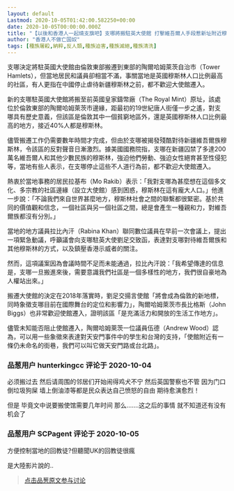 ```yaml
---
layout: default
Lastmod: 2020-10-05T01:42:00.582250+00:00
date: 2020-10-05T00:00:00.000Z
title: "【以後和香港人一起燒支旗吧】支哪將搬駐英大使館 打擊維吾爾人手段惹新址附近穆斯林社群不滿"
author: "香港人不做亡国奴"
tags: [種族屠殺,納粹,反人類,種族迫害,種族滅絕,種族清洗]
---
```


支哪決定將駐英國大使館由倫敦東部搬遷到東部的陶爾哈姆萊茨自治市（Tower Hamlets），但當地居民和議員卻相當不滿，事關當地是英國穆斯林人口比例最高的社區，有人更指在中國停止虐待新疆穆斯林之前，都不歡迎大使館遷入。  
  
新的支哪駐英國大使館將搬至前英國皇家鑄幣廠（The Royal Mint）原址，該處位於倫敦東部的陶爾哈姆萊茨市邊緣，距最初的19世紀唐人街僅一步之遙，對支哪具有歷史意義，但該區是倫敦其中一個貧窮地區外，還是英國穆斯林人口比例最高的地方，接近40%人都是穆斯林。  
  
儘管搬遷工作仍需要數年時間才完成，但由於支哪被揭發殘酷對待新疆維吾爾族穆斯林，令該區的反對聲音日漸激烈。據美國國務院指，支哪在新疆囚禁了多達200萬名維吾爾人和其他少數民族的穆斯林，強迫他們勞動、強迫女性絕育甚至性侵犯等，當地有些人表示，在支哪停止這些不人道行為前，都不歡迎大使館遷入。  
  
熱衷於當地事務的居民拉基布（Mo Rakib）表示：「我對支哪為甚麼想在這個多文化、多宗教的社區邊緣（設立大使館）感到困惑，穆斯林在這有龐大人口。」他進一步說：「不論我們來自世界甚麼地方，穆斯林社會之間的聯繫都很緊密。基於共同的價值觀和信念，一個社區與另一個社區之間，總是會產生一種親和力，對維吾爾族都沒有分別。」  
  
當地的地方議員拉比內汗（Rabina Khan）聯同數位議員在早前一次會議上，提出一項緊急動議，呼籲議會向支哪駐英大使劉足交致函，表達對支哪對待維吾爾族和其他穆斯林的方式，以及鎮壓香港示威者的關注。  
  
然而，這項議案因為會議時間不足而未能通過，拉比內汗說：「我希望傳達的信息是，支哪一旦搬進來後，需要意識我們社區是一個多樣性的地方，我們很自豪地為人權站出來。」  
  
搬遷大使館的決定在2018年落實時，劉足交揚言使館「將會成為倫敦的新地標，同時象徵支哪目前在國際舞台的定位和影響力」，陶爾哈姆萊茨市長比格斯（John Biggs）也非常歡迎使館遷入，證明該區「是充滿活力和開放的生活工作地方」。  
  
儘管未知能否阻止使館遷入，陶爾哈姆萊茨一位議員伍德（Andrew Wood）認為，可以用一些象徵來表達對天安門事件中的學生和台灣的支持，「使館附近有一條仍未命名的街巷，我們可以叫它做天安門路或台北路」。

            
### 品葱用户 **hunterkingcc** 评论于 2020-10-04
        
必须搬过去 然后请周围的邻居们开始闹得鸡犬不宁 然后英国警察也不管 因为门口倒垃圾狗屎 墙上倒油漆等都是民众表达自己愤怒的自由 期待愈演愈烈！  
  
但是 毕竟文中说要搬使馆需要几年时间 那么.......这之后的事情 就不知道还有没有机会了
        


            
### 品葱用户 **SCPagent** 评论于 2020-10-05
        
方便控制當地的回教徒?但聽聞UK的回教徒很瘋  
  
是大陸影片說的..
        






> [点击品葱原文参与讨论](https://pincong.rocks/article/24734)

